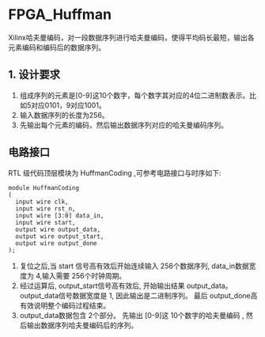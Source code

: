 # FPGA_Huffman
Xilinx哈夫曼编码，对一段数据序列进行哈夫曼编码，使得平均码长最短，输出各元素编码和编码后的数据序列。
## 1. 设计要求
1. 组成序列的元素是[0-9]这10个数字，每个数字其对应的4位二进制数表示。比如5对应0101，9对应1001。
2. 输入数据序列的长度为256。
3. 先输出每个元素的编码，然后输出数据序列对应的哈夫曼编码序列。
## 电路接口
RTL 级代码顶层模块为 HuffmanCoding ,可参考电路接口与时序如下:
```
module HuffmanCoding
(
  input wire clk,
  input wire rst_n,
  input wire [3:0] data_in,
  input wire start,
  output wire output_data,
  output wire output_start,
  output wire output_done
);
 ```
1. 复位之后,当 start 信号高有效后开始连续输入 256个数据序列, data_in数据宽度为 4,输入需要 256个时钟周期。
2. 经过运算后, output_start信号高有效后, 开始输出结果 output_data。 output_data信号数据宽度是 1, 因此输出是二进制序列。 最后 output_done高有效说明整个编码过程结束。
3. output_data数据包含 2个部分。 先输出 [0-9]这 10个数字的哈夫曼编码 , 然后输出数据序列哈夫曼编码后的序列。
